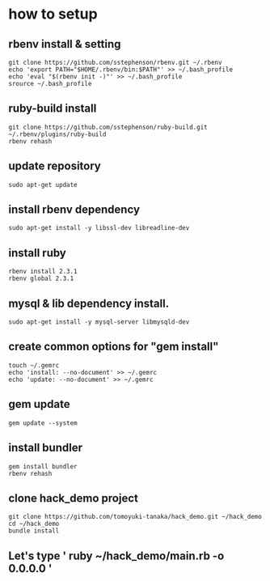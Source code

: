# how to setup
## rbenv install & setting
```
git clone https://github.com/sstephenson/rbenv.git ~/.rbenv
echo 'export PATH="$HOME/.rbenv/bin:$PATH"' >> ~/.bash_profile
echo 'eval "$(rbenv init -)"' >> ~/.bash_profile
srource ~/.bash_profile
```

## ruby-build install
```
git clone https://github.com/sstephenson/ruby-build.git ~/.rbenv/plugins/ruby-build
rbenv rehash
```
## update repository
`sudo apt-get update`

## install rbenv dependency
`sudo apt-get install -y libssl-dev libreadline-dev`

## install ruby
```
rbenv install 2.3.1
rbenv global 2.3.1
```

## mysql & lib dependency install.
`sudo apt-get install -y mysql-server libmysqld-dev`

## create common options for "gem install"
```
touch ~/.gemrc
echo 'install: --no-document' >> ~/.gemrc
echo 'update: --no-document' >> ~/.gemrc
```

## gem update
`gem update --system`

## install bundler
```
gem install bundler
rbenv rehash
```

## clone hack_demo project
```
git clone https://github.com/tomoyuki-tanaka/hack_demo.git ~/hack_demo
cd ~/hack_demo
bundle install
```

## Let's type ' ruby ~/hack_demo/main.rb -o 0.0.0.0 '

